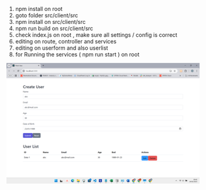 1. npm install on root
2. goto folder src/client/src
3. npm install on src/client/src
4. npm run build on src/client/src
5. check index.js on root , make sure all settings / config is correct
6. editing on route, controller and services
7. editing on userform and also userlist
8. for Running the services ( npm run start ) on root

![alt text](image.png)